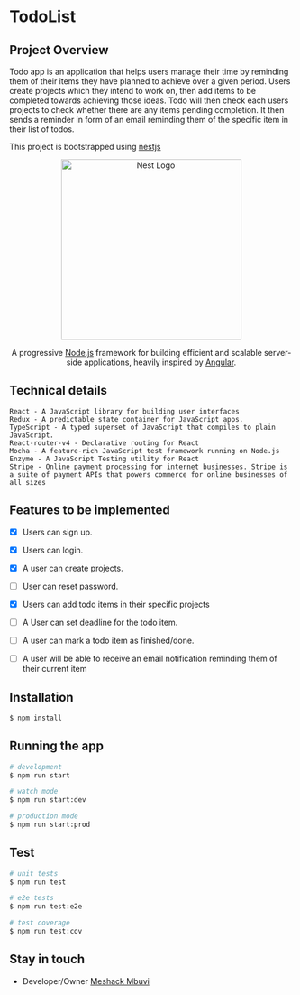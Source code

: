 # TodoList
## Project Overview
Todo app is an application that helps users manage their time by reminding them of their items they have planned to achieve over a given period. 
Users create projects which they intend to work on, then add items to be completed towards achieving those ideas.
Todo will then check each users projects to check whether there are any items pending completion. It then sends a reminder in form of an email reminding them of the specific item in their list of todos.

This project is bootstrapped using [nestjs](http://nestjs.com/)
<p align="center">
  <a href="http://nestjs.com/" target="blank"><img src="https://nestjs.com/img/logo_text.svg" width="320" alt="Nest Logo" /></a>
</p>
  <p align="center">A progressive <a href="http://nodejs.org" target="blank">Node.js</a> framework for building efficient and scalable server-side applications, heavily inspired by <a href="https://angular.io" target="blank">Angular</a>.</p>
    <p align="center">

## Technical details
```
React - A JavaScript library for building user interfaces
Redux - A predictable state container for JavaScript apps.
TypeScript - A typed superset of JavaScript that compiles to plain JavaScript.
React-router-v4 - Declarative routing for React
Mocha - A feature-rich JavaScript test framework running on Node.js
Enzyme - A JavaScript Testing utility for React
Stripe - Online payment processing for internet businesses. Stripe is a suite of payment APIs that powers commerce for online businesses of all sizes
```

## Features to be implemented
-  [x] Users can sign up.
-  [x] Users can login.
-  [x] A user can create projects.
-  [ ] User can reset password.
-  [x] Users can add todo items in their specific projects
-  [ ] A User can set deadline for the todo item.
-  [ ] A user can mark a todo item as finished/done.
-  [ ] A user will be able to receive an email notification reminding them of their current item


## Installation

```bash
$ npm install
```

## Running the app

```bash
# development
$ npm run start

# watch mode
$ npm run start:dev

# production mode
$ npm run start:prod
```

## Test

```bash
# unit tests
$ npm run test

# e2e tests
$ npm run test:e2e

# test coverage
$ npm run test:cov
```


## Stay in touch

- Developer/Owner [Meshack Mbuvi](https://github.com/meshack-mbuvi)

